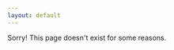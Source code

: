 ```yaml
---
layout: default
---
```


<div class="home">
    Sorry! This page doesn't exist for some reasons.
    <script>
        setInterval(function(){
            location.href='/';
        }, 5000);
    </script>
</div>
